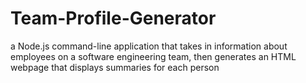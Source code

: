 # Team-Profile-Generator
a Node.js command-line application that takes in information about employees on a software engineering team, then generates an HTML webpage that displays summaries for each person
